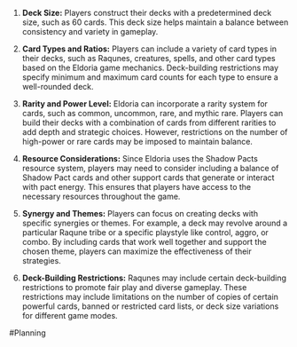 1. **Deck Size:** 
   Players construct their decks with a predetermined deck size, such as 60 cards. This deck size helps maintain a balance between consistency and variety in gameplay.
    
2. **Card Types and Ratios:** 
   Players can include a variety of card types in their decks, such as Raqunes, creatures, spells, and other card types based on the Eldoria game mechanics. Deck-building restrictions may specify minimum and maximum card counts for each type to ensure a well-rounded deck.
    
3. **Rarity and Power Level:** 
   Eldoria can incorporate a rarity system for cards, such as common, uncommon, rare, and mythic rare. Players can build their decks with a combination of cards from different rarities to add depth and strategic choices. However, restrictions on the number of high-power or rare cards may be imposed to maintain balance.
    
4. **Resource Considerations:** 
   Since Eldoria uses the Shadow Pacts resource system, players may need to consider including a balance of Shadow Pact cards and other support cards that generate or interact with pact energy. This ensures that players have access to the necessary resources throughout the game.
    
5. **Synergy and Themes:** 
   Players can focus on creating decks with specific synergies or themes. For example, a deck may revolve around a particular Raqune tribe or a specific playstyle like control, aggro, or combo. By including cards that work well together and support the chosen theme, players can maximize the effectiveness of their strategies.
    
6. **Deck-Building Restrictions:** 
   Raqunes may include certain deck-building restrictions to promote fair play and diverse gameplay. These restrictions may include limitations on the number of copies of certain powerful cards, banned or restricted card lists, or deck size variations for different game modes.







#Planning